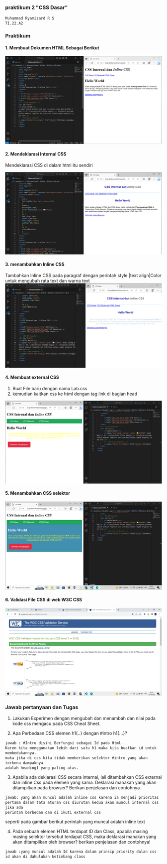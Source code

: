 ### praktikum 2 "CSS Dasar"

```
Muhammad Ryamizard R S 
TI.22.A2
```
### Praktikum

#### 1. Membuat Dokumen HTML Sebagai Berikut

![foto1](foto1.PNG)

#### 2. Mendeklarasi Internal CSS 

Mendeklarasi CSS di dalam html itu sendiri

![foto2](foto2.PNG)

#### 3. menambahkan Inline CSS

Tambahkan Inline CSS pada paragraf dengan perintah style |text align|Color untuk mengubah rata text dan warna text
![foto3](foto3.PNG)

#### 4. Membuat external CSS

1. Buat File baru dengan nama Lab.css 
2. kemudian kaitkan css ke html dengan tag link di bagian head

![foto5](foto5.PNG)

#### 5. Menambahkan CSS selektor

![foto4](foto4.PNG)

#### 6. Validasi File CSS di web W3C CSS

![foto6](foto6.PNG)

### Jawab pertanyaan dan Tugas

1. Lakukan Experimen dengan mengubah dan menambah dan nilai pada kode css mengacu pada CSS Cheat Sheet.


2. Apa Perbedaan CSS elemen h1{..} dengan #intro h1{...}?
```
jawab : #Intro disini Berfungsi sebagai Id pada Html.
Karen kita menggunakan lebih dari satu h1 maka kita buatkan id untuk membedakannya.
maka jika di css kita tidak memberikan selektor #intro yang akan terkena dampaknya
adalah heading1 yang paling atas.

```

3. Apabila ada deklarasi CSS secara internal, lali ditambahkan CSS external dan inline Css pada elemen yang sama. Deklarasi manakah yang akan ditampilkan pada browser? Berikan penjelasan dan contohnya

```
jawab: yang akan muncul adalah inline css karena ia menjadi prioritas
pertama dalam tata aturan css diurutan kedua akan muncul internal css jika ada
perintah berbedan dan di ikuti external css
```

seperti pada gambar berikut perintah yang muncul adalah inline text

4. Pada sebuah elemen HTML terdapat ID dan Class, apabila masing masing selektor tersebut terdapat CSS, maka deklarasi manakan yang akan ditampilkan oleh browser? berikan penjelasan dan contohnya!

```
jawab :yang muncul adalah Id karena dalam prinsip priority dalan css id akan di dahulukan ketimbang class
```

